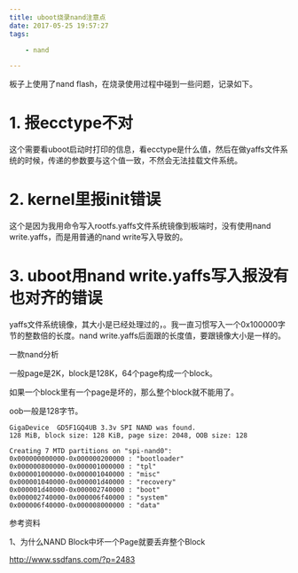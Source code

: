 ```yaml
---
title: uboot烧录nand注意点
date: 2017-05-25 19:57:27
tags:

	- nand

---
```


板子上使用了nand flash，在烧录使用过程中碰到一些问题，记录如下。

# 1. 报ecctype不对

这个需要看uboot启动时打印的信息，看ecctype是什么值，然后在做yaffs文件系统的时候，传递的参数要与这个值一致，不然会无法挂载文件系统。

# 2. kernel里报init错误

这个是因为我用命令写入rootfs.yaffs文件系统镜像到板端时，没有使用nand write.yaffs，而是用普通的nand write写入导致的。

# 3. uboot用nand write.yaffs写入报没有也对齐的错误 

yaffs文件系统镜像，其大小是已经处理过的，。我一直习惯写入一个0x100000字节的整数倍的长度。nand write.yaffs后面跟的长度值，要跟镜像大小是一样的。





一款nand分析

一般page是2K，block是128K，64个page构成一个block。

如果一个block里有一个page是坏的，那么整个block就不能用了。

oob一般是128字节。

```
GigaDevice  GD5F1GQ4UB 3.3v SPI NAND was found.
128 MiB, block size: 128 KiB, page size: 2048, OOB size: 128

Creating 7 MTD partitions on "spi-nand0":
0x000000000000-0x000000200000 : "bootloader"
0x000000800000-0x000001000000 : "tpl"
0x000001000000-0x000001040000 : "misc"
0x000001040000-0x000001d40000 : "recovery"
0x000001d40000-0x000002740000 : "boot"
0x000002740000-0x000006f40000 : "system"
0x000006f40000-0x000008000000 : "data"
```



参考资料

1、为什么NAND Block中坏一个Page就要丢弃整个Block

http://www.ssdfans.com/?p=2483